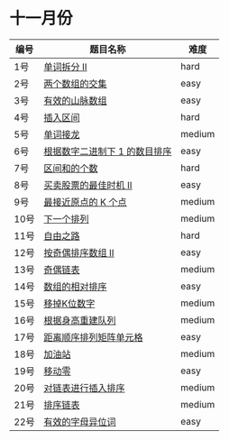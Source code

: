 # 十一月份

**编号**|**题目名称**|**难度**
--------|------------|-------
1号|[单词拆分 II](./第1题%20140.%20单词拆分%20II)|hard
2号|[两个数组的交集](./第2题%20349.%20两个数组的交集)|easy
3号|[有效的山脉数组](./第3题%20941.%20有效的山脉数组)|easy
4号|[插入区间](./第4题%2057.%20插入区间)|hard
5号|[单词接龙](./第5题%20127.%20单词接龙)|medium
6号|[根据数字二进制下 1 的数目排序](./第6题%201356.%20根据数字二进制下%201%20的数目排序)|easy
7号|[区间和的个数](./第7题%20327.%20区间和的个数)|hard
8号|[买卖股票的最佳时机 II](./第8题%20122.%20买卖股票的最佳时机%20II)|easy
9号|[最接近原点的 K 个点](./第9题%20973.%20最接近原点的%20K%20个点)|medium
10号|[下一个排列](./第10题%2031.%20下一个排列)|medium
11号|[自由之路](./第11题%20514.%20自由之路)|hard
12号|[按奇偶排序数组 II](./第12题%20922.%20按奇偶排序数组%20II)|easy
13号|[奇偶链表](./第13题%20328.%20奇偶链表)|medium
14号|[数组的相对排序](./第14题%201122.%20数组的相对排序)|easy
15号|[移掉K位数字](./第15题%20402.%20移掉K位数字)|medium
16号|[根据身高重建队列](./第16题%20406.%20根据身高重建队列)|medium
17号|[距离顺序排列矩阵单元格](./第17题%201030.%20距离顺序排列矩阵单元格)|easy
18号|[加油站](./第18题%20134.%20加油站)|medium
19号|[移动零](./第19题%20283.%20移动零)|easy
20号|[对链表进行插入排序](./第20题%20147.%20对链表进行插入排序)|medium
21号|[排序链表](./第21题%20148.%20排序链表)|medium
22号|[有效的字母异位词](./第22题%20242.%20有效的字母异位词)|easy

